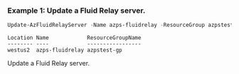 ### Example 1: Update a Fluid Relay server.
```powershell
Update-AzFluidRelayServer -Name azps-fluidrelay -ResourceGroup azpstest-gp -UserAssignedIdentity "/subscriptions/9e223dbe-3399-4e19-88eb-0975f02ac87f/resourcegroups/azpstest-gp/providers/Microsoft.ManagedIdentity/userAssignedIdentities/azpstest-uami" -EnableSystemAssignedIdentity $true
```

```output
Location Name            ResourceGroupName
-------- ----            -----------------
westus2  azps-fluidrelay azpstest-gp
```

Update a Fluid Relay server.